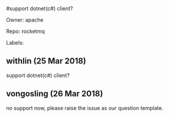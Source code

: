 #support dotnet(c#) client?

Owner: apache

Repo: rocketmq

Labels: 

## withlin (25 Mar 2018)

support dotnet(c#) client?

## vongosling (26 Mar 2018)

no support now, please raise the issue as our question template.

